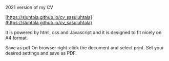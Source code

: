 2021 version of my CV

[https://sluhtala.github.io/cv_sasuluhtala](https://sluhtala.github.io/cv_sasuluhtala)

It is powered by html, css and Javascript and it is designed to fit nicely on A4 format.

Save as pdf
On browser right-click the document and select print. Set your desired settings and save as PDF.
